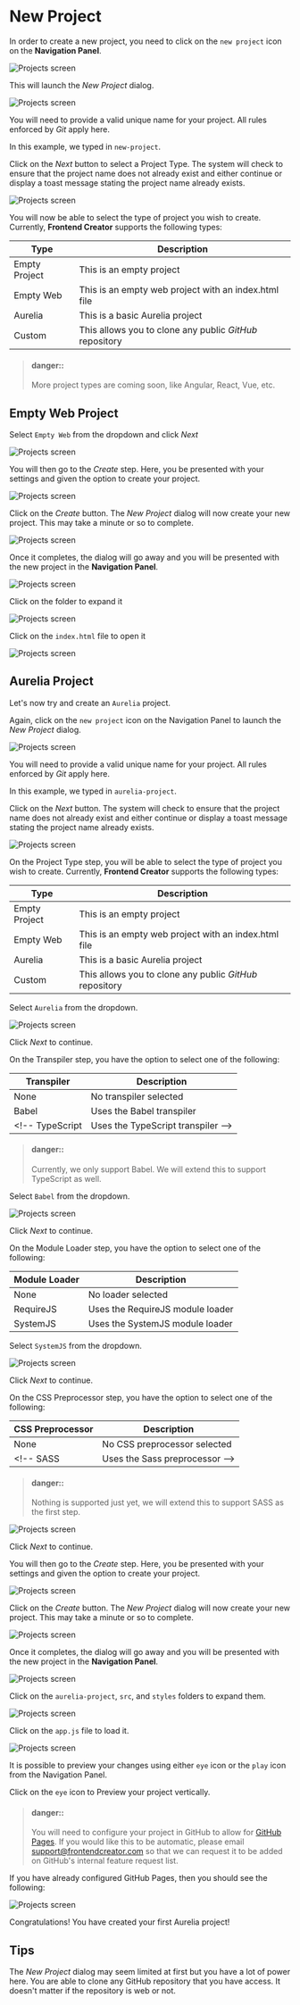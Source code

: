 # New Project

In order to create a new project, you need to click on the `new project` icon on the **Navigation Panel**.

![Projects screen](./fec-projects.png)

This will launch the *New Project* dialog.

![Projects screen](./fec-new-project1.png)

You will need to provide a valid unique name for your project. All rules enforced by *Git* apply here.

In this example, we typed in `new-project`.

Click on the *Next* button to select a Project Type. The system will check to ensure that the project name does not already exist and either continue or display a toast message stating the project name already exists.

![Projects screen](./fec-new-project2.png)

You will now be able to select the type of project you wish to create. Currently, **Frontend Creator** supports the following types:

Type | Description
---- | -----------
Empty Project | This is an empty project
Empty Web | This is an empty web project with an index.html file
Aurelia | This is a basic Aurelia project
Custom | This allows you to clone any public *GitHub* repository 

> #### danger::
>More project types are coming soon, like Angular, React, Vue, etc.

## Empty Web Project

Select `Empty Web` from the dropdown and click *Next*

![Projects screen](./fec-new-project3.png)

You will then go to the *Create* step. Here, you be presented with your settings and given the option to create your project.

![Projects screen](./fec-new-project4.png)

Click on the *Create* button. The *New Project* dialog will now create your new project. This may take a minute or so to complete.

![Projects screen](./fec-new-project5.png)

Once it completes, the dialog will go away and you will be presented with the new project in the **Navigation Panel**.

![Projects screen](./fec-new-project6.png)

Click on the folder to expand it

![Projects screen](./fec-new-project7.png)

Click on the `index.html` file to open it

![Projects screen](./fec-new-project8.png)

## Aurelia Project
Let's now try and create an `Aurelia` project.

Again, click on the `new project` icon on the Navigation Panel to launch the *New Project* dialog.

![Projects screen](./fec-new-project1.png)

You will need to provide a valid unique name for your project. All rules enforced by *Git* apply here.

In this example, we typed in `aurelia-project`.

Click on the *Next* button. The system will check to ensure that the project name does not already exist and either continue or display a toast message stating the project name already exists.

![Projects screen](./fec-new-project9.png)

On the Project Type step, you will be able to select the type of project you wish to create. Currently, **Frontend Creator** supports the following types:

Type | Description
---- | -----------
Empty Project | This is an empty project
Empty Web | This is an empty web project with an index.html file
Aurelia | This is a basic Aurelia project
Custom | This allows you to clone any public *GitHub* repository 

Select `Aurelia` from the dropdown. 

![Projects screen](./fec-new-project10.png)

Click *Next* to continue.

On the Transpiler step, you have the option to select one of the following:

Transpiler | Description
---- | -----------
None | No transpiler selected
Babel | Uses the Babel transpiler
<!-- TypeScript | Uses the TypeScript transpiler -->

> #### danger::
>Currently, we only support Babel. We will extend this to support TypeScript as well.

Select `Babel` from the dropdown.

![Projects screen](./fec-new-project12.png)

Click *Next* to continue.

On the Module Loader step, you have the option to select one of the following:

Module Loader | Description
---- | -----------
None | No loader selected
RequireJS | Uses the RequireJS module loader
SystemJS | Uses the SystemJS module loader

Select `SystemJS` from the dropdown.

![Projects screen](./fec-new-project15.png)

Click *Next* to continue.

On the CSS Preprocessor step, you have the option to select one of the following:

CSS Preprocessor | Description
---- | -----------
None | No CSS preprocessor selected
<!-- SASS | Uses the Sass preprocessor -->

> #### danger::
>Nothing is supported just yet, we will extend this to support SASS as the first step.

![Projects screen](./fec-new-project16.png)

Click *Next* to continue.

You will then go to the *Create* step. Here, you be presented with your settings and given the option to create your project.

![Projects screen](./fec-new-project17.png)

Click on the *Create* button. The *New Project* dialog will now create your new project. This may take a minute or so to complete.

![Projects screen](./fec-new-project18.png)

Once it completes, the dialog will go away and you will be presented with the new project in the **Navigation Panel**.

![Projects screen](./fec-new-project19.png)

Click on the `aurelia-project`, `src`, and `styles` folders to expand them.

![Projects screen](./fec-new-project20.png)

Click on the `app.js` file to load it.

![Projects screen](./fec-new-project21.png)

It is possible to preview your changes using either `eye` icon or the `play` icon from the Navigation Panel.

Click on the `eye` icon to Preview your project vertically.

> #### danger::
>You will need to configure your project in GitHub to allow for [GitHub Pages](../github-pages/readme.md). If you would like this to be automatic, please email support@frontendcreator.com so that we can request it to be added on GitHub's internal feature request list.

If you have already configured GitHub Pages, then you should see the following:

![Projects screen](./fec-new-project22.png)

Congratulations! You have created your first Aurelia project!

## Tips
The *New Project* dialog may seem limited at first but you have a lot of power here. You are able to clone any GitHub repository that you have access. It doesn't matter if the repository is web or not.